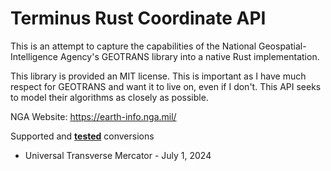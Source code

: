 #  Terminus Rust Coordinate API

This is an attempt to capture the capabilities of the National Geospatial-Intelligence Agency's GEOTRANS library into a native Rust implementation. 

This library is provided an MIT license.  This is important as I have much respect for GEOTRANS and want it to live on, even if I don't.  This API seeks to model their algorithms as closely as possible. 

NGA Website:  https://earth-info.nga.mil/

Supported and <ins><b>tested</b></ins> conversions
- Universal Transverse Mercator - July 1, 2024


